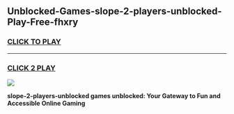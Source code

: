 
## Unblocked-Games-slope-2-players-unblocked-Play-Free-fhxry
<h3>
<a href="https://premium76.site?title=slope-2-players-unblocked&ref=23A">CLICK TO PLAY</a></h3>
<hr>

<h3>
<a href="https://premium76.site?title=slope-2-players-unblocked&ref=23A">CLICK 2 PLAY</a>
  
</h3>

<a href="https://premium76.site?title=slope-2-players-unblocked&ref=23A"><img src="https://clearcache.store/games.png"></a>


**slope-2-players-unblocked games unblocked: Your Gateway to Fun and Accessible Online Gaming**
